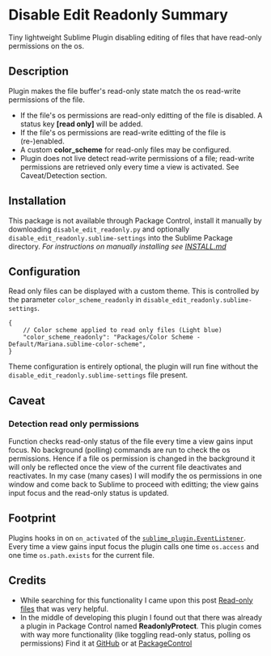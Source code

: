 # Disable Edit Readonly Summary
Tiny lightweight Sublime Plugin disabling editing of files that have 
read-only permissions on the os. 

## Description
Plugin makes the file buffer's read-only state match the os read-write 
permissions of the file.  

- If the file's os permissions are read-only editting of the file is 
disabled. A status key **[read only]** will be added.
- If the file's os permissions are read-write editting of the file is 
(re-)enabled.
- A custom **color_scheme** for read-only files may be configured.
- Plugin does not live detect read-write permissions of a file; 
read-write permissions are retrieved only every time a view is 
activated. See Caveat/Detection section.

## Installation
This package is not available through Package Control, install it 
manually by downloading `disable_edit_readonly.py` and optionally 
`disable_edit_readonly.sublime-settings` into the Sublime Package 
directory. *For instructions on manually installing see 
[INSTALL.md](https://github.com/remivisser/Sublime-Plugin-disable_edit_readonly/blob/main/INSTALL.md)*

## Configuration
Read only files can be displayed with a custom theme. This is 
controlled by the parameter `color_scheme_readonly` in 
`disable_edit_readonly.sublime-settings`. 
```
{
    // Color scheme applied to read only files (Light blue)
    "color_scheme_readonly": "Packages/Color Scheme - Default/Mariana.sublime-color-scheme",
}
```
Theme configuration is entirely optional, the plugin will run fine 
without the `disable_edit_readonly.sublime-settings` file present.

## Caveat
### Detection read only permissions
Function checks read-only status of the file every time a view gains 
input focus. No background (polling) commands are run to check the os 
permissions. Hence if a file os permission is changed in the background 
it will only be reflected once the view of the current file deactivates 
and reactivates. In my case (many cases) I will modify the os 
permissions in one window and come back to Sublime to proceed with 
editting; the view gains input focus and the read-only status is updated.

## Footprint
Plugins hooks in on `on_activated` of the 
[`sublime_plugin.EventListener`](https://www.sublimetext.com/docs/3/api_reference.html#sublime_plugin.EventListener). 
Every time a view gains input focus the plugin calls one time 
`os.access` and one time `os.path.exists` for the current file. 

## Credits
- While searching for this functionality I came upon this post 
[Read-only files](https://forum.sublimetext.com/t/read-only-files/5102) 
that was very helpful. 
- In the middle of developing this plugin I found out that there was 
already a plugin in Package Control named **ReadonlyProtect**. This 
plugin comes with way more functionality (like toggling read-only 
status, polling os permissions) Find it at 
[GitHub](https://github.com/ivellioscolin/sublime-plugin-readonlyprotect) 
or at [PackageControl](https://packagecontrol.io/packages/ReadonlyProtect)
